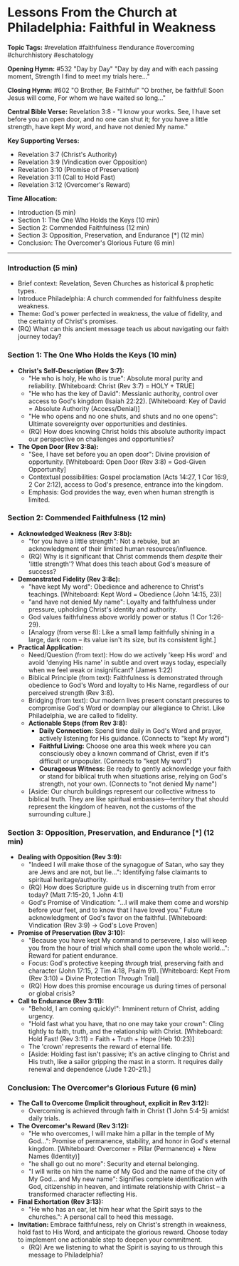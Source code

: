 # Lessons From the Church at Philadelphia: Faithful in Weakness

**Topic Tags:** #revelation #faithfulness #endurance #overcoming #churchhistory #eschatology

**Opening Hymn:** #532 "Day by Day"
"Day by day and with each passing moment, Strength I find to meet my trials here..."

**Closing Hymn:** #602 "O Brother, Be Faithful"
"O brother, be faithful! Soon Jesus will come, For whom we have waited so long..."

**Central Bible Verse:** Revelation 3:8 - "I know your works. See, I have set before you an open door, and no one can shut it; for you have a little strength, have kept My word, and have not denied My name."

**Key Supporting Verses:**
*   Revelation 3:7 (Christ's Authority)
*   Revelation 3:9 (Vindication over Opposition)
*   Revelation 3:10 (Promise of Preservation)
*   Revelation 3:11 (Call to Hold Fast)
*   Revelation 3:12 (Overcomer's Reward)

**Time Allocation:**
- Introduction (5 min)
- Section 1: The One Who Holds the Keys (10 min)
- Section 2: Commended Faithfulness (12 min)
- Section 3: Opposition, Preservation, and Endurance [*] (12 min)
- Conclusion: The Overcomer's Glorious Future (6 min)

---

### Introduction (5 min)

-   Brief context: Revelation, Seven Churches as historical & prophetic types.
-   Introduce Philadelphia: A church commended for faithfulness despite weakness.
-   Theme: God's power perfected in weakness, the value of fidelity, and the certainty of Christ's promises.
-   (RQ) What can this ancient message teach us about navigating our faith journey today?

### Section 1: The One Who Holds the Keys (10 min)

-   **Christ's Self-Description (Rev 3:7):**
    -   "He who is holy, He who is true": Absolute moral purity and reliability. [Whiteboard: Christ (Rev 3:7) = HOLY + TRUE]
    -   "He who has the key of David": Messianic authority, control over access to God's kingdom (Isaiah 22:22). [Whiteboard: Key of David = Absolute Authority (Access/Denial)]
    -   "He who opens and no one shuts, and shuts and no one opens": Ultimate sovereignty over opportunities and destinies.
    -   (RQ) How does knowing Christ holds this absolute authority impact our perspective on challenges and opportunities?
-   **The Open Door (Rev 3:8a):**
    -   "See, I have set before you an open door": Divine provision of opportunity. [Whiteboard: Open Door (Rev 3:8) = God-Given Opportunity]
    -   Contextual possibilities: Gospel proclamation (Acts 14:27, 1 Cor 16:9, 2 Cor 2:12), access to God's presence, entrance into the kingdom.
    -   Emphasis: God provides the way, even when human strength is limited.

### Section 2: Commended Faithfulness (12 min)

-   **Acknowledged Weakness (Rev 3:8b):**
    -   "for you have a little strength": Not a rebuke, but an acknowledgment of their limited human resources/influence.
    -   (RQ) Why is it significant that Christ commends them *despite* their 'little strength'? What does this teach about God's measure of success?
-   **Demonstrated Fidelity (Rev 3:8c):**
    -   "have kept My word": Obedience and adherence to Christ's teachings. [Whiteboard: Kept Word = Obedience (John 14:15, 23)]
    -   "and have not denied My name": Loyalty and faithfulness under pressure, upholding Christ's identity and authority.
    -   God values faithfulness above worldly power or status (1 Cor 1:26-29).
    -   [Analogy (from verse 8): Like a small lamp faithfully shining in a large, dark room – its value isn't its size, but its consistent light.]
-   **Practical Application:**
    -   Need/Question (from text): How do we actively 'keep His word' and avoid 'denying His name' in subtle and overt ways today, especially when we feel weak or insignificant? (James 1:22)
    -   Biblical Principle (from text): Faithfulness is demonstrated through obedience to God's Word and loyalty to His Name, regardless of our perceived strength (Rev 3:8).
    -   Bridging (from text): Our modern lives present constant pressures to compromise God's Word or downplay our allegiance to Christ. Like Philadelphia, we are called to fidelity.
    -   **Actionable Steps (from Rev 3:8):**
        *   **Daily Connection:** Spend time daily in God's Word and prayer, actively listening for His guidance. (Connects to "kept My word")
        *   **Faithful Living:** Choose one area this week where you can consciously obey a known command of Christ, even if it's difficult or unpopular. (Connects to "kept My word")
        *   **Courageous Witness:** Be ready to gently acknowledge your faith or stand for biblical truth when situations arise, relying on God's strength, not your own. (Connects to "not denied My name")
    -   [Aside: Our church buildings represent our collective witness to biblical truth. They are like spiritual embassies—territory that should represent the kingdom of heaven, not the customs of the surrounding culture.]

### Section 3: Opposition, Preservation, and Endurance [*] (12 min)

-   **Dealing with Opposition (Rev 3:9):**
    -   "Indeed I will make those of the synagogue of Satan, who say they are Jews and are not, but lie...": Identifying false claimants to spiritual heritage/authority.
    -   (RQ) How does Scripture guide us in discerning truth from error today? (Matt 7:15-20, 1 John 4:1)
    -   God's Promise of Vindication: "...I will make them come and worship before your feet, and to know that I have loved you." Future acknowledgment of God's favor on the faithful. [Whiteboard: Vindication (Rev 3:9) -> God's Love Proven]
-   **Promise of Preservation (Rev 3:10):**
    -   "Because you have kept My command to persevere, I also will keep you from the hour of trial which shall come upon the whole world...": Reward for patient endurance.
    -   Focus: God's protective keeping *through* trial, preserving faith and character (John 17:15, 2 Tim 4:18, Psalm 91). [Whiteboard: Kept From (Rev 3:10) = Divine Protection *Through* Trial]
    -   (RQ) How does this promise encourage us during times of personal or global crisis?
-   **Call to Endurance (Rev 3:11):**
    -   "Behold, I am coming quickly!": Imminent return of Christ, adding urgency.
    -   "Hold fast what you have, that no one may take your crown": Cling tightly to faith, truth, and the relationship with Christ. [Whiteboard: Hold Fast! (Rev 3:11) = Faith + Truth + Hope (Heb 10:23)]
    -   The 'crown' represents the reward of eternal life.
    -   [Aside: Holding fast isn't passive; it's an active clinging to Christ and His truth, like a sailor gripping the mast in a storm. It requires daily renewal and dependence (Jude 1:20-21).]

### Conclusion: The Overcomer's Glorious Future (6 min)

-   **The Call to Overcome (Implicit throughout, explicit in Rev 3:12):**
    -   Overcoming is achieved through faith in Christ (1 John 5:4-5) amidst daily trials.
-   **The Overcomer's Reward (Rev 3:12):**
    -   "He who overcomes, I will make him a pillar in the temple of My God...": Promise of permanence, stability, and honor in God's eternal kingdom. [Whiteboard: Overcomer = Pillar (Permanence) + New Names (Identity)]
    -   "he shall go out no more": Security and eternal belonging.
    -   "I will write on him the name of My God and the name of the city of My God... and My new name": Signifies complete identification with God, citizenship in heaven, and intimate relationship with Christ – a transformed character reflecting His.
-   **Final Exhortation (Rev 3:13):**
    -   "He who has an ear, let him hear what the Spirit says to the churches.": A personal call to heed this message.
-   **Invitation:** Embrace faithfulness, rely on Christ's strength in weakness, hold fast to His Word, and anticipate the glorious reward. Choose today to implement one actionable step to deepen your commitment.
    -   (RQ) Are we listening to what the Spirit is saying to us through this message to Philadelphia?